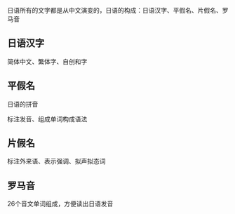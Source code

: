 日语所有的文字都是从中文演变的，日语的构成：日语汉字、平假名、片假名、罗马音

## 日语汉字

简体中文、繁体字、自创和字

## 平假名

日语的拼音

标注发音、组成单词构成语法

## 片假名

标注外来语、表示强调、拟声拟态词

## 罗马音

26个音文单词组成，方便读出日语发音